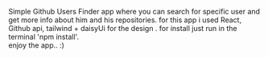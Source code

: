 Simple Github Users Finder app where you can search for specific user
and get more info about him and his repositories.
for this app i used React, Github api, tailwind + daisyUi for the design .
for install just run in the terminal 'npm install'.  
enjoy the app.. :)
